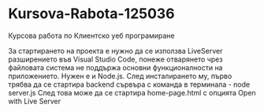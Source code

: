 # Kursova-Rabota-125036
Курсова работа по Клиентско уеб програмиране

За стартирането на проекта е нужно да се използва LiveServer разширението във Visual Studio Code, понеже отварянето чрез файловата система не поддържа основни функционалности на приложението.
Нужен е и Node.js. След инсталирането му, първо трябва да се стартира backend сървъра с команда в терминала - node server.js
След това може да се стартира home-page.html с опцията Open with Live Server
